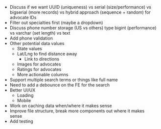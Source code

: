 - Discuss if we want UUID (uniqueness) vs serial (size/performance) vs bigserial (more records) vs hybrid approach (sequence + random) for advocate IDs
- Filter out specialties first (maybe a dropdown)
- Discuss phone number storage (US vs others) type bigint (performance) vs varchar (set length) vs text
- Add phone validation
- Other potential data values
  - State values
  - Lat/Lng to find distance away
    - Link to directions
  - Images for advocates
  - Ratings for advocates
  - More actionable columns
- Support multiple search terms or things like full name
- Need to add a debounce on the FE for the search
- Better UI/UX
  - Loading
  - Mobile
- Work on caching data when/where it makes sense
- Improve file structure, break more components out where it makes sense
- Add testing
